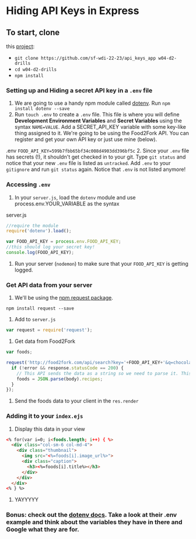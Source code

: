 # Hiding API Keys in Express

## To start, clone
this [project]('https://github.com/sf-wdi-22-23/api_keys_app'):
- `git clone https://github.com/sf-wdi-22-23/api_keys_app w04-d2-drills`
- `cd w04-d2-drills`
- `npm install`

### Setting up and Hiding a secret API key in a ```.env``` file

1. We are going to use a handy npm module called [dotenv]('https://www.npmjs.com/package/dotenv'). Run ```npm install dotenv --save```
1. Run ```touch .env``` to create a `.env` file. This file is where you will define **Development Environment Variables** and **Secret Variables** using the syntax ```NAME=VALUE```. Add a SECRET_API_KEY variable with some key-like thing assigned to it. We're going to be using the Food2Fork API. You can register and get your own API key or just use mine (below).

  .env
    ```
    FOOD_API_KEY=599b7fbb65bf34c008d4903dd396bf5c
    ```
2. Since your `.env` file has secrets (!), it shouldn't get checked in to your git. Type `git status` and notice that your  new `.env` file is listed as `untracked`. Add `.env` to your `gitignore` and run `git status` again. Notice that `.env` is not listed anymore!

### Accessing ```.env```

1. In your `server.js`, load the `dotenv` module and use process.env.YOUR_VARIABLE as the syntax

  server.js
  ```js
  //require the module
  require('dotenv').load();

  var FOOD_API_KEY = process.env.FOOD_API_KEY;
  //this should log your secret key!
  console.log(FOOD_API_KEY);
  ```

1. Run your server (`nodemon`) to make sure that your `FOOD_API_KEY` is getting logged.


### Get API data from your server
1. We'll be using the [npm request package]('https://www.npmjs.com/package/request').
  ```
  npm install request --save
  ```
1. Add to `server.js`

  ```js
  var request = require('request');
  ```
1. Get data from Food2Fork
  ```js
  var foods;

  request('http://food2fork.com/api/search?key='+FOOD_API_KEY+'&q=chocolate', function (error, response, body) {
    if (!error && response.statusCode == 200) {
      // This API sends the data as a string so we need to parse it. This is not typical.
      foods = JSON.parse(body).recipes;
    }
  });
  ```
1. Send the foods data to your client in the `res.render`

### Adding it to your `index.ejs`
1. Display this data in your view

  ```html
  <% for(var i=0; i<foods.length; i++) { %>
    <div class="col-sm-6 col-md-4">
      <div class="thumbnail">
        <img src="<%=foods[i].image_url%>">
        <div class="caption">
          <h3><%=foods[i].title%></h3>
        </div>
      </div>
    </div>
  <% } %>
  ```
1. YAYYYYY

### Bonus: check out the [dotenv docs](https://www.npmjs.com/package/dotenv). Take a look at their .env example and think about the variables they have in there and Google what they are for.
